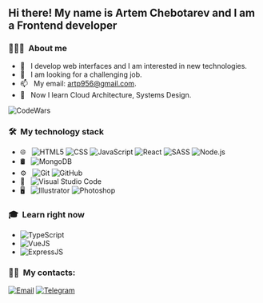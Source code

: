 
<h2> Hi there! My name is Artem Chebotarev and I am a Frontend developer</h2>

<h3> 👨🏻‍💻 &nbsp;About me</h3>

- 🤔 &nbsp; I develop web interfaces and I am interested in new technologies.
- 💼 &nbsp; I am looking for a challenging job.
- 📫 &nbsp; My email: artp956@gmail.com.
- 🌱 &nbsp; Now I learn Cloud Architecture, Systems Design.

![CodeWars](https://www.codewars.com/users/Artem1991/badges/large)


<h3> 🛠 &nbsp;My technology stack</h3>

- 🌐 &nbsp;
  ![HTML5](https://img.shields.io/badge/-HTML5-333333?style=flat&logo=HTML5)
  ![CSS](https://img.shields.io/badge/-CSS-333333?style=flat&logo=CSS3&logoColor=1572B6)
  ![JavaScript](https://img.shields.io/badge/-JavaScript-333333?style=flat&logo=javascript)
  ![React](https://img.shields.io/badge/-React-333333?style=flat&logo=react)
  ![SASS](https://img.shields.io/badge/-Sass-333333?style=flat&logo=sass)
  ![Node.js](https://img.shields.io/badge/-Node.js-333333?style=flat&logo=node.js)
- 🛢 &nbsp;
  ![MongoDB](https://img.shields.io/badge/-MongoDB-333333?style=flat&logo=mongodb)
- ⚙️ &nbsp;
  ![Git](https://img.shields.io/badge/-Git-333333?style=flat&logo=git)
  ![GitHub](https://img.shields.io/badge/-GitHub-333333?style=flat&logo=github)
- 🔧 &nbsp;
  ![Visual Studio Code](https://img.shields.io/badge/-Visual%20Studio%20Code-333333?style=flat&logo=visual-studio-code&logoColor=007ACC)
- 🖥 &nbsp;
  ![Illustrator](https://img.shields.io/badge/-Illustrator-333333?style=flat&logo=adobe-illustrator)
  ![Photoshop](https://img.shields.io/badge/-Photoshop-333333?style=flat&logo=adobe-photoshop)


<h3> 🎓 &nbsp;Learn right now</h3>

 - ![TypeScript](https://img.shields.io/badge/TS-TypeScript-yellowgreen)
 - ![VueJS](https://img.shields.io/badge/JS-VUE-blue)
 - ![ExpressJS](https://img.shields.io/badge/JS-Express.js-red)



<!-- <a href="https://github.com/Artem-Chebotarev"> -->
<!--   <img height="180em" src="https://github-readme-stats.vercel.app/api?username=Artem-Chebotarev&theme=buefy&show_icons=true" /> -->
<!--   <img height="180em" src="https://github-readme-stats.vercel.app/api/top-langs/?username=Artem-Chebotarev&theme=buefy&layout=compact" /> -->


<h3> 🤝🏻 &nbsp;My contacts: </h3>

<p align="left">
<a href="mailto:avsingh@umass.edu"><img alt="Email" src="https://img.shields.io/badge/Email-artp956@gmail.com-blue?style=flat-square&logo=gmail"></a>
<a href="https://t.me/ArtemCh1991"><img alt="Telegram" src="https://img.shields.io/badge/Telegram-ArtemCh1991-blue?style=flat-square&logo=telegram"></a>
</p>


